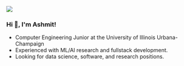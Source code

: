 [<img src="https://img.shields.io/badge/linkedin-%230077B5.svg?&style=for-the-badge&logo=linkedin&logoColor=white" />]([https://www.linkedin.com/in/ashmitdutta/])

### Hi 👋, I'm Ashmit!

- Computer Engineering Junior at the University of Illinois Urbana-Champaign
- Experienced with ML/AI research and fullstack development.
- Looking for data science, software, and research positions.
